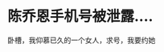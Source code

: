 # 陈乔恩手机号被泄露....


卧槽，我仰慕已久的一个女人，求号，我要约她<img id="aimg_btlE7" onclick="zoom(this, this.src, 0, 0, 0)" class="zoom" src="https://cdn.jsdelivr.net/gh/hishis/forum-master/public/images/patch.gif" onmouseover="img_onmouseoverfunc(this)" onload="thumbImg(this)" border="0" alt="" />
